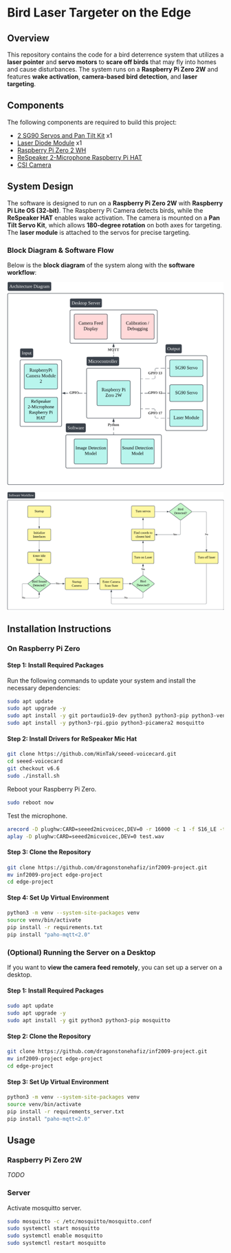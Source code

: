 # **Bird Laser Targeter on the Edge**

## **Overview**

This repository contains the code for a bird deterrence system that utilizes a **laser pointer** and **servo motors** to **scare off birds** that may fly into homes and cause disturbances. The system runs on a **Raspberry Pi Zero 2W** and features **wake activation**, **camera-based bird detection**, and **laser targeting**.

## **Components**

The following components are required to build this project:

- [2 SG90 Servos and Pan Tilt Kit](https://sg.cytron.io/p-pan-tilt-servo-kit-for-camera-unassembled) x1
- [Laser Diode Module](https://shopee.sg/kuriosity.sg/8657033875) x1
- [Raspberry Pi Zero 2 WH](https://sg.cytron.io/p-raspberry-pi-zero-2-w)
- [ReSpeaker 2-Microphone Raspberry Pi HAT](https://sg.cytron.io/p-respeaker-2-microphone-raspberry-pi-hat)
- [CSI Camera](https://sg.cytron.io/p-5mp-camera-board-for-raspberry-pi)

## **System Design**

The software is designed to run on a **Raspberry Pi Zero 2W** with **Raspberry Pi Lite OS (32-bit)**. The Raspberry Pi Camera detects birds, while the **ReSpeaker HAT** enables wake activation. The camera is mounted on a **Pan Tilt Servo Kit**, which allows **180-degree rotation** on both axes for targeting. The **laser module** is attached to the servos for precise targeting.

### **Block Diagram & Software Flow**

Below is the **block diagram** of the system along with the **software workflow**:

![Block Diagram](image/BlockDiagram.png)

![Software Flow](image/SoftwareFlow.png)

## **Installation Instructions**

### **On Raspberry Pi Zero**

#### **Step 1: Install Required Packages**

Run the following commands to update your system and install the necessary dependencies:

```bash
sudo apt update
sudo apt upgrade -y
sudo apt install -y git portaudio19-dev python3 python3-pip python3-venv
sudo apt install -y python3-rpi.gpio python3-picamera2 mosquitto
```

#### **Step 2: Install Drivers for ReSpeaker Mic Hat**

```bash
git clone https://github.com/HinTak/seeed-voicecard.git
cd seeed-voicecard
git checkout v6.6
sudo ./install.sh
```

Reboot your Raspberry Pi Zero.

```bash
sudo reboot now
```

Test the microphone.

```bash
arecord -D plughw:CARD=seeed2micvoicec,DEV=0 -r 16000 -c 1 -f S16_LE -t wav -d 5 test.wav
aplay -D plughw:CARD=seeed2micvoicec,DEV=0 test.wav
```

#### **Step 3: Clone the Repository**

```bash
git clone https://github.com/dragonstonehafiz/inf2009-project.git
mv inf2009-project edge-project
cd edge-project
```

#### **Step 4: Set Up Virtual Environment**

```bash
python3 -m venv --system-site-packages venv
source venv/bin/activate
pip install -r requirements.txt
pip install "paho-mqtt<2.0"
```

### **(Optional) Running the Server on a Desktop**

If you want to **view the camera feed remotely**, you can set up a server on a desktop.

#### **Step 1: Install Required Packages**

```bash
sudo apt update
sudo apt upgrade -y
sudo apt install -y git python3 python3-pip mosquitto
```

#### **Step 2: Clone the Repository**

```bash
git clone https://github.com/dragonstonehafiz/inf2009-project.git
mv inf2009-project edge-project
cd edge-project
```

#### **Step 3: Set Up Virtual Environment**

```bash
python3 -m venv --system-site-packages venv
source venv/bin/activate
pip install -r requirements_server.txt
pip install "paho-mqtt<2.0"
```

## Usage

### Raspberry Pi Zero 2W 

*TODO*

### Server

Activate mosquitto server.

```bash
sudo mosquitto -c /etc/mosquitto/mosquitto.conf
sudo systemctl start mosquitto
sudo systemctl enable mosquitto
sudo systemctl restart mosquitto
```